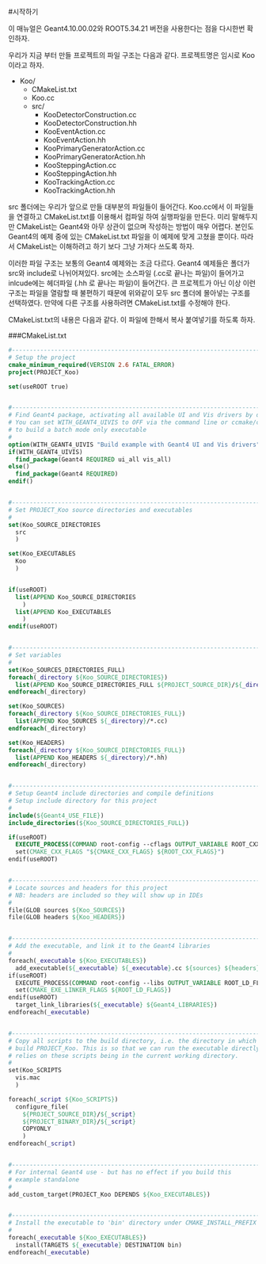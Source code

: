 #시작하기

이 매뉴얼은 Geant4.10.00.02와 ROOT5.34.21 버전을 사용한다는 점을 다시한번 확인하자.

우리가 지금 부터 만들 프로젝트의 파일 구조는 다음과 같다. 프로젝트명은 임시로 Koo 이라고 하자.

- Koo/
  - CMakeList.txt
  - Koo.cc
  - src/
    - KooDetectorConstruction.cc
    - KooDetectorConstruction.hh
    - KooEventAction.cc
    - KooEventAction.hh
    - KooPrimaryGeneratorAction.cc
    - KooPrimaryGeneratorAction.hh
    - KooSteppingAction.cc
    - KooSteppingAction.hh
    - KooTrackingAction.cc
    - KooTrackingAction.hh

src 폴더에는 우리가 앞으로 만들 대부분의 파일들이 들어간다. Koo.cc에서 이 파일들을 연결하고 CMakeList.txt를 이용해서 컴파일 하여 실행파일을 만든다. 미리 말해두지만 CMakeList는 Geant4와 아무 상관이 없으며 작성하는 방법이 매우 어렵다. 본인도 Geant4의 예제 중에 있는 CMakeList.txt 파일을 이 예제에 맞게 고쳤을 뿐이다. 따라서 CMakeList는 이해하려고 하기 보다 그냥 가져다 쓰도록 하자.

이러한 파일 구조는 보통의 Geant4 예제와는 조금 다르다. Geant4 예제들은 폴더가 src와 include로 나뉘어져있다. src에는 소스파일 (.cc로 끝나는 파일)이 들어가고 inlcude에는 헤더파일 (.hh 로 끝나는 파일)이 들어간다. 큰 프로젝트가 아닌 이상 이런 구조는 파일을 열람할 때 불편하기 때문에 위와같이 모두 src 폴더에 몰아넣는 구조를 선택하였다. 만약에 다른 구조를 사용하려면 CMakeList.txt를 수정해야 한다.

CMakeList.txt의 내용은 다음과 같다. 이 파일에 한해서 복사 붙여넣기를 하도록 하자.

###CMakeList.txt

```cmake
#----------------------------------------------------------------------------
# Setup the project
cmake_minimum_required(VERSION 2.6 FATAL_ERROR)
project(PROJECT_Koo)

set(useROOT true)


#----------------------------------------------------------------------------
# Find Geant4 package, activating all available UI and Vis drivers by default
# You can set WITH_GEANT4_UIVIS to OFF via the command line or ccmake/cmake-gui
# to build a batch mode only executable
#
option(WITH_GEANT4_UIVIS "Build example with Geant4 UI and Vis drivers" ON)
if(WITH_GEANT4_UIVIS)
  find_package(Geant4 REQUIRED ui_all vis_all)
else()
  find_package(Geant4 REQUIRED)
endif()


#----------------------------------------------------------------------------
# Set PROJECT_Koo source directories and executables
#
set(Koo_SOURCE_DIRECTORIES
  src
  )

set(Koo_EXECUTABLES
  Koo
  )


if(useROOT)
  list(APPEND Koo_SOURCE_DIRECTORIES
    )
  list(APPEND Koo_EXECUTABLES
    )
endif(useROOT)


#----------------------------------------------------------------------------
# Set variables
#
set(Koo_SOURCES_DIRECTORIES_FULL)
foreach(_directory ${Koo_SOURCE_DIRECTORIES})
  list(APPEND Koo_SOURCE_DIRECTORIES_FULL ${PROJECT_SOURCE_DIR}/${_directory})
endforeach(_directory)

set(Koo_SOURCES)
foreach(_directory ${Koo_SOURCE_DIRECTORIES_FULL})
  list(APPEND Koo_SOURCES ${_directory}/*.cc)
endforeach(_directory)

set(Koo_HEADERS)
foreach(_directory ${Koo_SOURCE_DIRECTORIES_FULL})
  list(APPEND Koo_HEADERS ${_directory}/*.hh)
endforeach(_directory)


#----------------------------------------------------------------------------
# Setup Geant4 include directories and compile definitions
# Setup include directory for this project
#
include(${Geant4_USE_FILE})
include_directories(${Koo_SOURCE_DIRECTORIES_FULL})

if(useROOT)
  EXECUTE_PROCESS(COMMAND root-config --cflags OUTPUT_VARIABLE ROOT_CXX_FLAGS OUTPUT_STRIP_TRAILING_WHITESPAC
  set(CMAKE_CXX_FLAGS "${CMAKE_CXX_FLAGS} ${ROOT_CXX_FLAGS}")
endif(useROOT)


#----------------------------------------------------------------------------
# Locate sources and headers for this project
# NB: headers are included so they will show up in IDEs
#
file(GLOB sources ${Koo_SOURCES})
file(GLOB headers ${Koo_HEADERS})


#----------------------------------------------------------------------------
# Add the executable, and link it to the Geant4 libraries
#
foreach(_executable ${Koo_EXECUTABLES})
  add_executable(${_executable} ${_executable}.cc ${sources} ${headers})
if(useROOT)
  EXECUTE_PROCESS(COMMAND root-config --libs OUTPUT_VARIABLE ROOT_LD_FLAGS OUTPUT_STRIP_TRAILING_WHITESPACE)
  set(CMAKE_EXE_LINKER_FLAGS ${ROOT_LD_FLAGS})
endif(useROOT)
  target_link_libraries(${_executable} ${Geant4_LIBRARIES})
endforeach(_executable)


#----------------------------------------------------------------------------
# Copy all scripts to the build directory, i.e. the directory in which we
# build PROJECT_Koo. This is so that we can run the executable directly because it
# relies on these scripts being in the current working directory.
#
set(Koo_SCRIPTS
  vis.mac
  )

foreach(_script ${Koo_SCRIPTS})
  configure_file(
    ${PROJECT_SOURCE_DIR}/${_script}
    ${PROJECT_BINARY_DIR}/${_script}
    COPYONLY
    )
endforeach(_script)


#----------------------------------------------------------------------------
# For internal Geant4 use - but has no effect if you build this
# example standalone
#
add_custom_target(PROJECT_Koo DEPENDS ${Koo_EXECUTABLES})


#----------------------------------------------------------------------------
# Install the executable to 'bin' directory under CMAKE_INSTALL_PREFIX
#
foreach(_executable ${Koo_EXECUTABLES})
  install(TARGETS ${_executable} DESTINATION bin)
endforeach(_executable)
```
